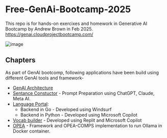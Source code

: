 # Free-GenAi-Bootcamp-2025

This repo is for hands-on exercixes and homework in Generative AI Bootcamp by Andrew Brown in Feb 2025.
https://genai.cloudprojectbootcamp.com/

![image](https://github.com/user-attachments/assets/eab778d8-8e46-4ae3-8f66-3a74e5476ff4)

## Chapters
As part of GenAI bootcomp, following applications have been build using different GenAI tools and framework-

- [GenAI Architecture](https://github.com/hunterr007/psharma-free-genai-bootcomp-2025/tree/fe11f5a779c56a4497938701e0a6f306d5c4f190/genai-architecting)
- [Sentance Constuctor]() - Prompt Preparation using ChatGPT, Claude, Meta AI.
- [Language Portal](https://github.com/hunterr007/psharma-free-genai-bootcomp-2025/tree/216220dced12d61f4ae5b5d95a591de1fb1bffb1/lang-portal):
  - Backend in Go - Developed using Windsurf
  - Backend in Python - Developed using Microsoft Copilot
- [Vocab builder](https://github.com/hunterr007/psharma-free-genai-bootcomp-2025/tree/216220dced12d61f4ae5b5d95a591de1fb1bffb1/vocab-builder) - Developed using Replit and Microsoft Copilot
- [OPEA](https://github.com/hunterr007/psharma-free-genai-bootcomp-2025/tree/216220dced12d61f4ae5b5d95a591de1fb1bffb1/opea-comps) - Framework and OPEA-COMPS implementation to run Ollama in Docker container.

